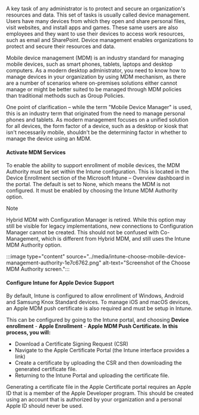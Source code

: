 A key task of any administrator is to protect and secure an organization's resources and data. This set of tasks is usually called device management. Users have many devices from which they open and share personal files, visit websites, and install apps and games. These same users are also employees and they want to use their devices to access work resources, such as email and SharePoint. Device management enables organizations to protect and secure their resources and data.

Mobile device management (MDM) is an industry standard for managing mobile devices, such as smart phones, tablets, laptops and desktop computers. As a modern desktop administrator, you need to know how to manage devices in your organization by using MDM mechanism, as there are a number of scenarios where on-premises solutions either cannot manage or might be better suited to be managed through MDM policies than traditional methods such as Group Policies.

One point of clarification – while the term "Mobile Device Manager" is used, this is an industry term that originated from the need to manage personal phones and tablets. As modern management focuses on a unified solution for all devices, the form factor of a device, such as a desktop or kiosk that isn't necessarily mobile, shouldn't be the determining factor in whether to manage the device using an MDM.

#### Activate MDM Services

To enable the ability to support enrollment of mobile devices, the MDM Authority must be set within the Intune configuration. This is located in the Device Enrollment section of the Microsoft Intune – Overview dashboard in the portal. The default is set to None, which means the MDM is not configured. It must be enabled by choosing the Intune MDM Authority option.

> [!NOTE]
> Hybrid MDM with Configuration Manager is retired. While this option may still be visible for legacy implementations, new connections to Configuration Manager cannot be created. This should not be confused with Co-Management, which is different from Hybrid MDM, and still uses the Intune MDM Authority option.

:::image type="content" source="../media/intune-choose-mobile-device-management-authority-1e7c6762.png" alt-text="Screenshot of the Choose MDM Authority screen.":::


#### Configure Intune for Apple Device Support

By default, Intune is configured to allow enrollment of Windows, Android and Samsung Knox Standard devices. To manage iOS and macOS devices, an Apple MDM push certificate is also required and must be setup in Intune.

This can be configured by going to the Intune portal, and choosing **Device enrollment** \- **Apple Enrollment** \- **Apple MDM Push Certificate. In this process, you will:**

 -  Download a Certificate Signing Request (CSR)
 -  Navigate to the Apple Certificate Portal (the Intune interface provides a link)
 -  Create a certificate by uploading the CSR and then downloading the generated certificate file.
 -  Returning to the Intune Portal and uploading the certificate file.

Generating a certificate file in the Apple Certificate portal requires an Apple ID that is a member of the Apple Developer program. This should be created using an account that is authorized by your organization and a personal Apple ID should never be used.
